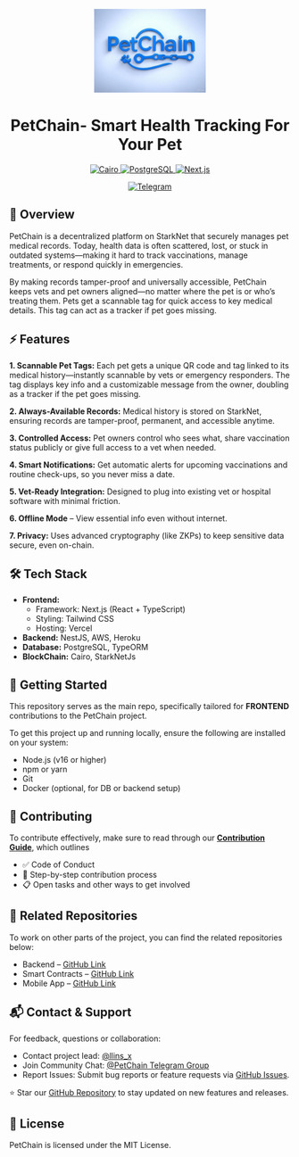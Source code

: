 <p align="center">
  <img src="./assets/PETCHAIN.jpeg" width='200' />
 </p>
 
 <h1 align="center">PetChain- Smart Health Tracking For Your Pet</h1>
 
 <p align="center">
   <a href="https://cairo-lang.org">
     <img src="https://img.shields.io/badge/-%F0%9F%90%AB%20%20Cairo-black?style=for-the-badge&flat&logo=Cairo" alt="Cairo">
   </a>
   <a href="https://www.postgresql.org/">
     <img src="https://img.shields.io/badge/-Postgresql-black?style=for-the-badge&flat&logo=postgresql" alt="PostgreSQL">
   </a>
   <a href="https://nextjs.org/">
     <img src="https://img.shields.io/badge/-Next.js-black?style=for-the-badge&flat&logo=next.js" alt="Next.js">
   </a>
 </p>
 
 <p align="center">
   <a href="https://t.me/+fLbWYLN8jZw3ZTNk">
     <img src="https://img.shields.io/badge/-Telegram-blue?style=for-the-badge&flat&logo=telegram" alt="Telegram">
   </a>
 </p>

## 👀 Overview
PetChain is a decentralized platform on StarkNet that securely manages pet medical records.
Today, health data is often scattered, lost, or stuck in outdated systems—making it hard to track vaccinations, manage treatments, or respond quickly in emergencies.

By making records tamper-proof and universally accessible, PetChain keeps vets and pet owners aligned—no matter where the pet is or who’s treating them.
Pets get a scannable tag for quick access to key medical details. This tag can act as a tracker if pet goes missing.

## ⚡ Features
**1. Scannable Pet Tags:** Each pet gets a unique QR code and tag linked to its medical history—instantly scannable by vets or emergency responders. The tag displays key info and a customizable message from the owner, doubling as a tracker if the pet goes missing.

**2. Always-Available Records:** Medical history is stored on StarkNet, ensuring records are tamper-proof, permanent, and accessible anytime.

**3. Controlled Access:** Pet owners control who sees what, share vaccination status publicly or give full access to a vet when needed.

**4. Smart Notifications:** Get automatic alerts for upcoming vaccinations and routine check-ups, so you never miss a date.

**5. Vet-Ready Integration:** Designed to plug into existing vet or hospital software with minimal friction.

**6. Offline Mode** – View essential info even without internet.

**7. Privacy:** Uses advanced cryptography (like ZKPs) to keep sensitive data secure, even on-chain.

## 🛠 Tech Stack
* **Frontend:** 
  - Framework: Next.js (React + TypeScript)
  - Styling: Tailwind CSS
  - Hosting: Vercel
* **Backend:** NestJS, AWS, Heroku
* **Database:** PostgreSQL, TypeORM
* **BlockChain:** Cairo, StarkNetJs

## 🚀 Getting Started
This repository serves as the main repo, specifically tailored for **FRONTEND** contributions to the PetChain project.

To get this project up and running locally, ensure the following are installed on your system:

- Node.js (v16 or higher)
- npm or yarn
- Git
- Docker (optional, for DB or backend setup)

## 🤝 Contributing 
To contribute effectively, make sure to read through our [**Contribution Guide**](./contributing.md), which outlines 
* ✅ Code of Conduct
* 🧭 Step-by-step contribution process 
* 📋 Open tasks and other ways to get involved

## 🔗 Related Repositories
To work on other parts of the project, you can find the related repositories below:
* Backend – [GitHub Link](https://github.com/DogStark/petchain_api)
* Smart Contracts – [GitHub Link](https://github.com/DogStark/PetMedTracka-Contracts)
* Mobile App – [GitHub Link](https://github.com/DogStark/PetMedTracka-MobileApp)


## 📬 Contact & Support
For feedback, questions or collaboration:

* Contact project lead: [@llins_x](https://t.me/llins_x)
* Join Community Chat: [@PetChain Telegram Group](https://t.me/+fLbWYLN8jZw3ZTNk) 
*  Report Issues: Submit bug reports or feature requests via [GitHub Issues](https://github.com/DogStark/PetMedTracka-Contracts/issues).

⭐️ Star our [GitHub Repository](https://github.com/DogStark/pet-medical-tracka) to stay updated on new features and releases.

## 📜 License
PetChain is licensed under the MIT License.
